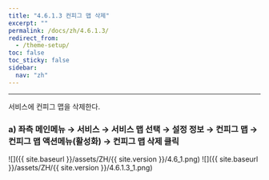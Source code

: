 ```yaml
---
title: "4.6.1.3 컨피그 맵 삭제"
excerpt: ""
permalink: /docs/zh/4.6.1.3/
redirect_from:
  - /theme-setup/
toc: false
toc_sticky: false
sidebar:
  nav: "zh"
---
```


---
서비스에 컨피그 맵을 삭제한다.

### a\) 좌측 메인메뉴 → 서비스 → 서비스 맵 선택 → 설정 정보 → 컨피그 맵 → 컨피그 맵 액션메뉴\(활성화\) →  컨피그 맵 삭제 클릭
![]({{ site.baseurl }}/assets/ZH/{{ site.version }}/4.6_1.png)
![]({{ site.baseurl }}/assets/ZH/{{ site.version }}/4.6.1.3_1.png)
